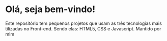 # Olá, seja bem-vindo!
Este repositório tem pequenos projetos que usam as três tecnologias mais tilizadas no Front-end. Sendo elas: HTML5, CSS e Javascript.
Mantido por mim 
